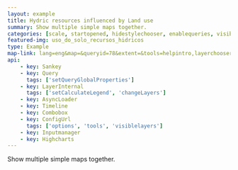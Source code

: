 ```yaml
---
layout: example
title: Hydric resources influenced by Land use
summary: Show multiple simple maps together.
categories: [scale, startopened, hidestylechooser, enablequeries, visiblelayers]
featured-img: uso_do_solo_recursos_hidricos
type: Example
map-link: lang=eng&map=&queryid=78&extent=&tools=helpintro,layerchooser,zoomextent,customzoom,getfeature,hovershowlegend&options=scale,startopened,hidestylechooser,enablequeries&visiblelayers=1000
api: 
    - key: Sankey
    - key: Query
      tags: ['setQueryGlobalProperties']
    - key: LayerInternal
      tags: ['setCalculateLegend', 'changeLayers']
    - key: AsyncLoader
    - key: Timeline
    - key: Combobox
    - key: ConfigUrl
      tags: ['options', 'tools', 'visiblelayers']
    - key: Inputmanager
    - key: Highcharts
---
```

Show multiple simple maps together.
